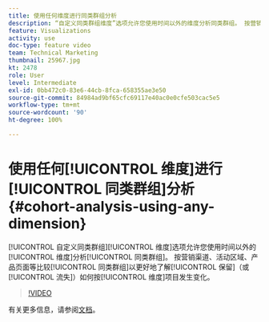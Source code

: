 ```yaml
---
title: 使用任何维度进行同类群组分析
description: “自定义同类群组维度”选项允许您使用时间以外的维度分析同类群组。 按营销渠道、活动区域、产品页面等比较同类群组以更好地了解保留（或流失）如何按维度项目发生变化。
feature: Visualizations
activity: use
doc-type: feature video
team: Technical Marketing
thumbnail: 25967.jpg
kt: 2478
role: User
level: Intermediate
exl-id: 0bb472c0-83e6-44cb-8fca-658355ae3e50
source-git-commit: 84984ad9bf65cfc69117e40ac0e0cfe503cac5e5
workflow-type: tm+mt
source-wordcount: '90'
ht-degree: 100%

---
```


# 使用任何[!UICONTROL 维度]进行[!UICONTROL 同类群组]分析 {#cohort-analysis-using-any-dimension}

[!UICONTROL 自定义同类群组][!UICONTROL 维度]选项允许您使用时间以外的[!UICONTROL 维度]分析[!UICONTROL 同类群组]。 按营销渠道、活动区域、产品页面等比较[!UICONTROL 同类群组]以更好地了解[!UICONTROL 保留]（或[!UICONTROL 流失]）如何按[!UICONTROL 维度]项目发生变化。

>[!VIDEO](https://video.tv.adobe.com/v/3430182/?quality=12&learn=on&captions=chi_hans)

有关更多信息，请参阅[文档](https://experienceleague.adobe.com/docs/analytics/analyze/analysis-workspace/visualizations/cohort-table/cohort-analysis.html?lang=zh-Hans)。
